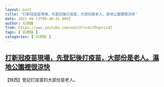 ```yaml
---
layout: post
title: "打新冠疫苗現場，先登記後打疫苗，大部份是老人。濕地公園裡很涼快"
date: 2021-06-13T00:40:41.000Z
author: 石炳鋒
from: https://www.youtube.com/watch?v=kn7Dopviv4I
tags: [ 石炳锋 ]
categories: [ 石炳锋 ]
---
```

<!--1623544841000-->
[打新冠疫苗現場，先登記後打疫苗，大部份是老人。濕地公園裡很涼快](https://www.youtube.com/watch?v=kn7Dopviv4I)
------

<div>
【陜西】登記打疫苗的大部份是老人。
</div>

